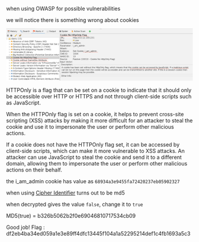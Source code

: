 
when using OWASP for possible vulnerabilities

we will notice there is something wrong about cookies

![alt text](./cookie.png)


HTTPOnly is a flag that can be set on a cookie to indicate that it should only be accessible over HTTP or HTTPS and not through client-side scripts such as JavaScript.

When the HTTPOnly flag is set on a cookie, it helps to prevent cross-site scripting (XSS) attacks by making it more difficult for an attacker to steal the cookie and use it to impersonate the user or perform other malicious actions.

If a cookie does not have the HTTPOnly flag set, it can be accessed by client-side scripts, which can make it more vulnerable to XSS attacks. An attacker can use JavaScript to steal the cookie and send it to a different domain, allowing them to impersonate the user or perform other malicious actions on their behalf.

the i_am_admin cookie has value as `68934a3e9455fa72420237eb05902327`

when using [Cipher Identifier](https://www.dcode.fr/cipher-identifier) turns out to be md5

when decrypted gives the value `false`, change it to `true`

MD5(true) = b326b5062b2f0e69046810717534cb09

Good job! Flag : df2eb4ba34ed059a1e3e89ff4dfc13445f104a1a52295214def1c4fb1693a5c3